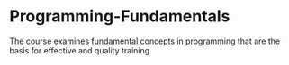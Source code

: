 # Programming-Fundamentals
The course examines fundamental concepts in programming that are the basis for effective and quality training. 
